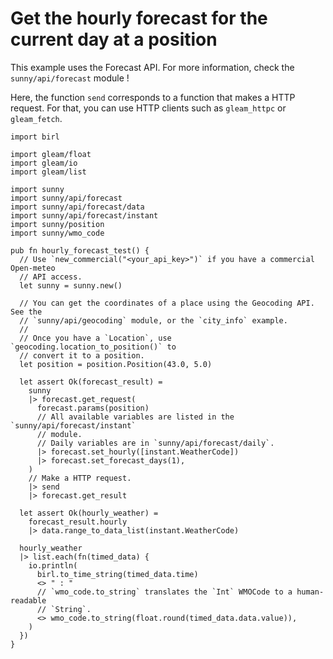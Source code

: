 # Get the hourly forecast for the current day at a position

This example uses the Forecast API. For more information, check the 
`sunny/api/forecast` module !

Here, the function `send` corresponds to a function that makes a HTTP request.
For that, you can use HTTP clients such as `gleam_httpc` or `gleam_fetch`.

```gleam
import birl

import gleam/float
import gleam/io
import gleam/list

import sunny
import sunny/api/forecast
import sunny/api/forecast/data
import sunny/api/forecast/instant
import sunny/position
import sunny/wmo_code

pub fn hourly_forecast_test() {
  // Use `new_commercial("<your_api_key>")` if you have a commercial Open-meteo
  // API access.
  let sunny = sunny.new()

  // You can get the coordinates of a place using the Geocoding API. See the
  // `sunny/api/geocoding` module, or the `city_info` example.
  //
  // Once you have a `Location`, use `geocoding.location_to_position()` to
  // convert it to a position.
  let position = position.Position(43.0, 5.0)

  let assert Ok(forecast_result) =
    sunny
    |> forecast.get_request(
      forecast.params(position)
      // All available variables are listed in the `sunny/api/forecast/instant`
      // module.
      // Daily variables are in `sunny/api/forecast/daily`.
      |> forecast.set_hourly([instant.WeatherCode])
      |> forecast.set_forecast_days(1),
    )
    // Make a HTTP request.
    |> send
    |> forecast.get_result

  let assert Ok(hourly_weather) =
    forecast_result.hourly
    |> data.range_to_data_list(instant.WeatherCode)

  hourly_weather
  |> list.each(fn(timed_data) {
    io.println(
      birl.to_time_string(timed_data.time)
      <> " : "
      // `wmo_code.to_string` translates the `Int` WMOCode to a human-readable
      // `String`. 
      <> wmo_code.to_string(float.round(timed_data.data.value)),
    )
  })
}
```